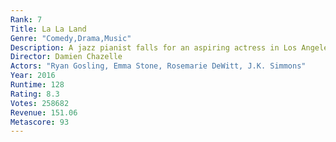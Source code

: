 ```yaml
---
Rank: 7
Title: La La Land
Genre: "Comedy,Drama,Music"
Description: A jazz pianist falls for an aspiring actress in Los Angeles.
Director: Damien Chazelle
Actors: "Ryan Gosling, Emma Stone, Rosemarie DeWitt, J.K. Simmons"
Year: 2016
Runtime: 128
Rating: 8.3
Votes: 258682
Revenue: 151.06
Metascore: 93
---
```


